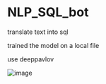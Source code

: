 # NLP_SQL_bot

translate text into sql

trained the model on a local file

use deeppavlov



![image](https://user-images.githubusercontent.com/61515881/201419468-bc82fd5e-1309-4195-95cf-ea7218ea8a59.png)
